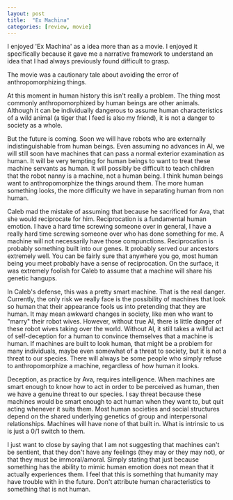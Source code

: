 ```yaml
---
layout: post
title:  "Ex Machina"
categories: [review, movie]
---
```


I enjoyed 'Ex Machina' as a idea more than as a movie. I enjoyed it specifically because it gave me a narrative framework to understand an idea that I had always previously found difficult to grasp.

The movie was a cautionary tale about avoiding the error of anthropomorphizing things.

At this moment in human history this isn't really a problem. The thing most commonly anthropomorphized by human beings are other animals. Although it can be individually dangerous to assume human characteristics of a wild animal (a tiger that I feed is also my friend), it is not a danger to society as a whole.

But the future is coming. Soon we will have robots who are externally indistinguishable from human beings. Even assuming no advances in AI, we will still soon have machines that can pass a normal exterior examination as human. It will be very tempting for human beings to want to treat these machine servants as human. It will possibly be difficult to teach children that the robot nanny is a machine, not a human being. I think human beings want to anthropomorphize the things around them. The more human something looks, the more difficulty we have in separating human from non human.

Caleb mad the mistake of assuming that because he sacrificed for Ava, that she would reciprocate for him. Reciprocation is a fundamental human emotion. I have a hard time screwing someone over in general, I have a really hard time screwing someone over who has done something for me. A machine will not necessarily have those compunctions. Reciprocation is probably something built into our genes. It probably served our ancestors extremely well. You can be fairly sure that anywhere you go, most human being you meet probably have a sense of reciprocation. On the surface, it was extremely foolish for Caleb to assume that a machine will share his genetic hangups.

In Caleb's defense, this was a pretty smart machine. That is the real danger. Currently, the only risk we really face is the possibility of machines that look so human that their appearance fools us into pretending that they are human. It may mean awkward changes in society, like men who want to "marry" their robot wives. However, without true AI, there is little danger of these robot wives taking over the world. Without AI, it still takes a willful act of self-deception for a human to convince themselves that a machine is human. If machines are built to look human, that might be a problem for many individuals, maybe even somewhat of a threat to society, but it is not a threat to our species. There will always be some people who simply refuse to anthropomorphize a machine, regardless of how human it looks.

Deception, as practice by Ava, requires intelligence.  When machines are smart enough to know how to act in order to be perceived as human, then we have a genuine threat to our species. I say threat because these machines would be smart enough to act human when they want to, but quit acting whenever it suits them. Most human societies and social structures depend on the shared underlying genetics of group and interpersonal relationships. Machines will have none of that built in. What is intrinsic to us is just a 0/1 switch to them.

I just want to close by saying that I am not suggesting that machines can't be sentient, that they don't have any feelings (they may or they may not), or that they must be immoral/amoral. Simply stating that just because something has the ability to mimic human emotion does not mean that it actually experiences them. I feel that this is something that humanity may have trouble with in the future. Don't attribute human characteristics to something that is not human.
